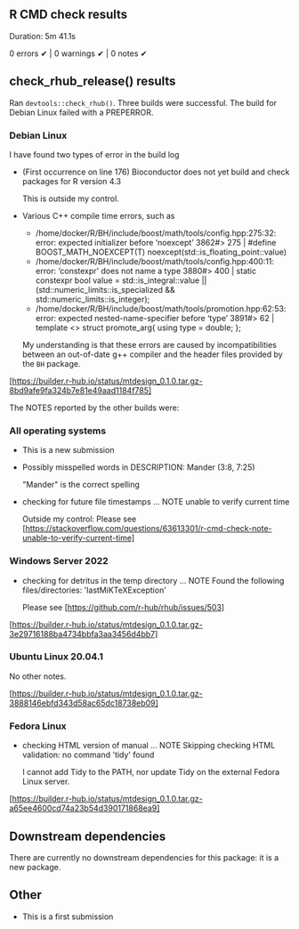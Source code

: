 ## R CMD check results

Duration: 5m 41.1s

0 errors ✔ | 0 warnings ✔ | 0 notes ✔

## check_rhub_release() results
Ran `devtools::check_rhub()`.  Three builds were successful.  The build for Debian Linux failed with a PREPERROR.

### Debian Linux
I have found two types of error in the build log

* (First occurrence on line 176) Bioconductor does not yet build and check packages for R version 4.3
  
  This is outside my control.
  
* Various C++ compile time errors, such as 
  * /home/docker/R/BH/include/boost/math/tools/config.hpp:275:32: error: expected initializer before ‘noexcept’
      3862#> 275 | #define BOOST_MATH_NOEXCEPT(T) noexcept(std::is_floating_point::value)
  * /home/docker/R/BH/include/boost/math/tools/config.hpp:400:11: error: ‘constexpr’ does not name a type
      3880#> 400 | static constexpr bool value = std::is_integral::value || (std::numeric_limits::is_specialized && std::numeric_limits::is_integer);
  * /home/docker/R/BH/include/boost/math/tools/promotion.hpp:62:53: error: expected nested-name-specifier before ‘type’
      3891#> 62 | template <> struct promote_arg{ using type = double; };
      
  My understanding is that these errors are caused by incompatibilities between an out-of-date g++ compiler and the header files provided by the `BH` package.

[https://builder.r-hub.io/status/mtdesign_0.1.0.tar.gz-8bd9afe9fa324b7e81e49aad1184f785]


The NOTES reported by the other builds were:

### All operating systems

* This is a new submission

* Possibly misspelled words in DESCRIPTION:
  Mander (3:8, 7:25)
  
  "Mander" is the correct spelling

* checking for future file timestamps ... NOTE unable to verify current time

  Outside my control: Please see [https://stackoverflow.com/questions/63613301/r-cmd-check-note-unable-to-verify-current-time]
  
### Windows Server 2022

* checking for detritus in the temp directory ... NOTE Found the following files/directories: 'lastMiKTeXException'
 
  Please see [https://github.com/r-hub/rhub/issues/503] 

[https://builder.r-hub.io/status/mtdesign_0.1.0.tar.gz-3e29716188ba4734bbfa3aa3456d4bb7]
  
### Ubuntu Linux 20.04.1
No other notes.

[https://builder.r-hub.io/status/mtdesign_0.1.0.tar.gz-3888146ebfd343d58ac65dc18738eb09]

### Fedora Linux 
* checking HTML version of manual ... NOTE Skipping checking HTML validation: no command 'tidy' found

  I cannot add Tidy to the PATH, nor update Tidy on the external Fedora Linux server.
  
[https://builder.r-hub.io/status/mtdesign_0.1.0.tar.gz-a65ee4600cd74a23b54d390171868ea9]

## Downstream dependencies
There are currently no downstream dependencies for this package: it is a new package.
  
## Other

* This is a first submission
